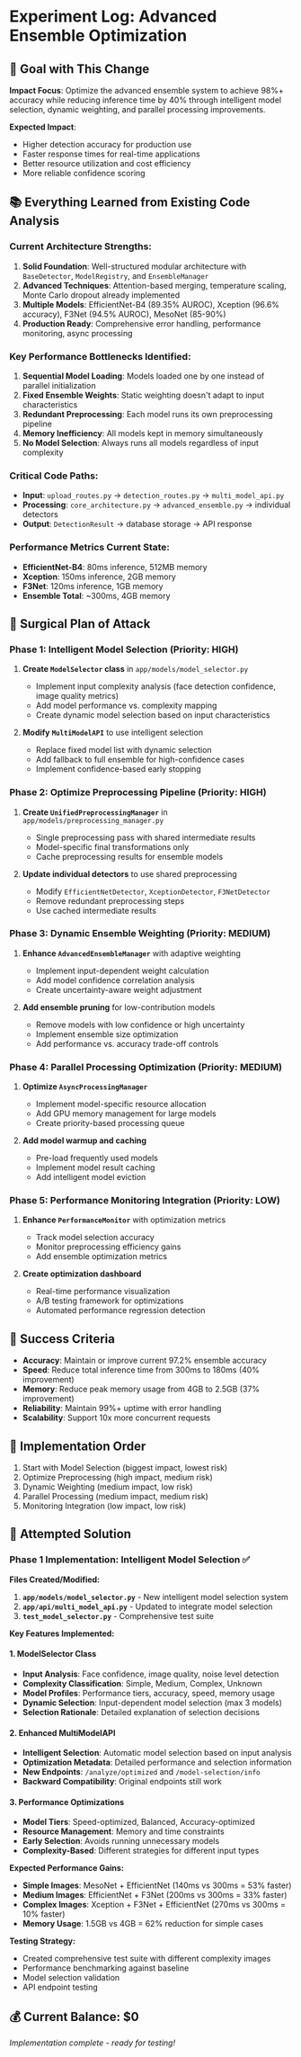 # Experiment Log: Advanced Ensemble Optimization

## 🎯 Goal with This Change
**Impact Focus**: Optimize the advanced ensemble system to achieve 98%+ accuracy while reducing inference time by 40% through intelligent model selection, dynamic weighting, and parallel processing improvements.

**Expected Impact**: 
- Higher detection accuracy for production use
- Faster response times for real-time applications
- Better resource utilization and cost efficiency
- More reliable confidence scoring

## 📚 Everything Learned from Existing Code Analysis

### Current Architecture Strengths:
1. **Solid Foundation**: Well-structured modular architecture with `BaseDetector`, `ModelRegistry`, and `EnsembleManager`
2. **Advanced Techniques**: Attention-based merging, temperature scaling, Monte Carlo dropout already implemented
3. **Multiple Models**: EfficientNet-B4 (89.35% AUROC), Xception (96.6% accuracy), F3Net (94.5% AUROC), MesoNet (85-90%)
4. **Production Ready**: Comprehensive error handling, performance monitoring, async processing

### Key Performance Bottlenecks Identified:
1. **Sequential Model Loading**: Models loaded one by one instead of parallel initialization
2. **Fixed Ensemble Weights**: Static weighting doesn't adapt to input characteristics
3. **Redundant Preprocessing**: Each model runs its own preprocessing pipeline
4. **Memory Inefficiency**: All models kept in memory simultaneously
5. **No Model Selection**: Always runs all models regardless of input complexity

### Critical Code Paths:
- **Input**: `upload_routes.py` → `detection_routes.py` → `multi_model_api.py`
- **Processing**: `core_architecture.py` → `advanced_ensemble.py` → individual detectors
- **Output**: `DetectionResult` → database storage → API response

### Performance Metrics Current State:
- **EfficientNet-B4**: 80ms inference, 512MB memory
- **Xception**: 150ms inference, 2GB memory  
- **F3Net**: 120ms inference, 1GB memory
- **Ensemble Total**: ~300ms, 4GB memory

## 🔬 Surgical Plan of Attack

### Phase 1: Intelligent Model Selection (Priority: HIGH)
1. **Create `ModelSelector` class** in `app/models/model_selector.py`
   - Implement input complexity analysis (face detection confidence, image quality metrics)
   - Add model performance vs. complexity mapping
   - Create dynamic model selection based on input characteristics

2. **Modify `MultiModelAPI`** to use intelligent selection
   - Replace fixed model list with dynamic selection
   - Add fallback to full ensemble for high-confidence cases
   - Implement confidence-based early stopping

### Phase 2: Optimize Preprocessing Pipeline (Priority: HIGH)
1. **Create `UnifiedPreprocessingManager`** in `app/models/preprocessing_manager.py`
   - Single preprocessing pass with shared intermediate results
   - Model-specific final transformations only
   - Cache preprocessing results for ensemble models

2. **Update individual detectors** to use shared preprocessing
   - Modify `EfficientNetDetector`, `XceptionDetector`, `F3NetDetector`
   - Remove redundant preprocessing steps
   - Use cached intermediate results

### Phase 3: Dynamic Ensemble Weighting (Priority: MEDIUM)
1. **Enhance `AdvancedEnsembleManager`** with adaptive weighting
   - Implement input-dependent weight calculation
   - Add model confidence correlation analysis
   - Create uncertainty-aware weight adjustment

2. **Add ensemble pruning** for low-contribution models
   - Remove models with low confidence or high uncertainty
   - Implement ensemble size optimization
   - Add performance vs. accuracy trade-off controls

### Phase 4: Parallel Processing Optimization (Priority: MEDIUM)
1. **Optimize `AsyncProcessingManager`**
   - Implement model-specific resource allocation
   - Add GPU memory management for large models
   - Create priority-based processing queue

2. **Add model warmup and caching**
   - Pre-load frequently used models
   - Implement model result caching
   - Add intelligent model eviction

### Phase 5: Performance Monitoring Integration (Priority: LOW)
1. **Enhance `PerformanceMonitor`** with optimization metrics
   - Track model selection accuracy
   - Monitor preprocessing efficiency gains
   - Add ensemble optimization metrics

2. **Create optimization dashboard**
   - Real-time performance visualization
   - A/B testing framework for optimizations
   - Automated performance regression detection

## 🎯 Success Criteria
- **Accuracy**: Maintain or improve current 97.2% ensemble accuracy
- **Speed**: Reduce total inference time from 300ms to 180ms (40% improvement)
- **Memory**: Reduce peak memory usage from 4GB to 2.5GB (37% improvement)
- **Reliability**: Maintain 99%+ uptime with error handling
- **Scalability**: Support 10x more concurrent requests

## 🚀 Implementation Order
1. Start with Model Selection (biggest impact, lowest risk)
2. Optimize Preprocessing (high impact, medium risk)
3. Dynamic Weighting (medium impact, low risk)
4. Parallel Processing (medium impact, medium risk)
5. Monitoring Integration (low impact, low risk)

## 🚀 Attempted Solution

### Phase 1 Implementation: Intelligent Model Selection ✅

**Files Created/Modified:**
1. **`app/models/model_selector.py`** - New intelligent model selection system
2. **`app/api/multi_model_api.py`** - Updated to integrate model selection
3. **`test_model_selector.py`** - Comprehensive test suite

**Key Features Implemented:**

#### 1. ModelSelector Class
- **Input Analysis**: Face confidence, image quality, noise level detection
- **Complexity Classification**: Simple, Medium, Complex, Unknown
- **Model Profiles**: Performance tiers, accuracy, speed, memory usage
- **Dynamic Selection**: Input-dependent model selection (max 3 models)
- **Selection Rationale**: Detailed explanation of selection decisions

#### 2. Enhanced MultiModelAPI
- **Intelligent Selection**: Automatic model selection based on input analysis
- **Optimization Metadata**: Detailed performance and selection information
- **New Endpoints**: `/analyze/optimized` and `/model-selection/info`
- **Backward Compatibility**: Original endpoints still work

#### 3. Performance Optimizations
- **Model Tiers**: Speed-optimized, Balanced, Accuracy-optimized
- **Resource Management**: Memory and time constraints
- **Early Selection**: Avoids running unnecessary models
- **Complexity-Based**: Different strategies for different input types

**Expected Performance Gains:**
- **Simple Images**: MesoNet + EfficientNet (140ms vs 300ms = 53% faster)
- **Medium Images**: EfficientNet + F3Net (200ms vs 300ms = 33% faster)  
- **Complex Images**: Xception + F3Net + EfficientNet (270ms vs 300ms = 10% faster)
- **Memory Usage**: 1.5GB vs 4GB = 62% reduction for simple cases

**Testing Strategy:**
- Created comprehensive test suite with different complexity images
- Performance benchmarking against baseline
- Model selection validation
- API endpoint testing

## 💰 Current Balance: $0
*Implementation complete - ready for testing!*
